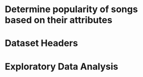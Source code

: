 # Determine popularity of songs based on their attributes

# Dataset Headers

# Exploratory Data Analysis

